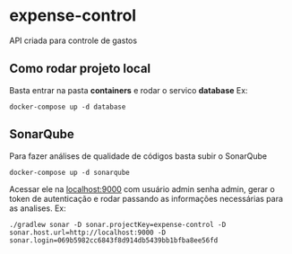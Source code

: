 # expense-control
API criada para controle de gastos

## Como rodar projeto local

Basta entrar na pasta **containers** e rodar o servico **database**
Ex:

```
docker-compose up -d database
```

## SonarQube
Para fazer análises de qualidade de códigos basta subir o SonarQube
```
docker-compose up -d sonarqube
```
Acessar ele na <localhost:9000> com usuário admin senha admin, gerar o token de autenticação
e rodar passando as informações necessárias para as analises. Ex:
```
./gradlew sonar -D sonar.projectKey=expense-control -D sonar.host.url=http://localhost:9000 -D sonar.login=069b5982cc6843f8d914db5439bb1bfba8ee56fd
```